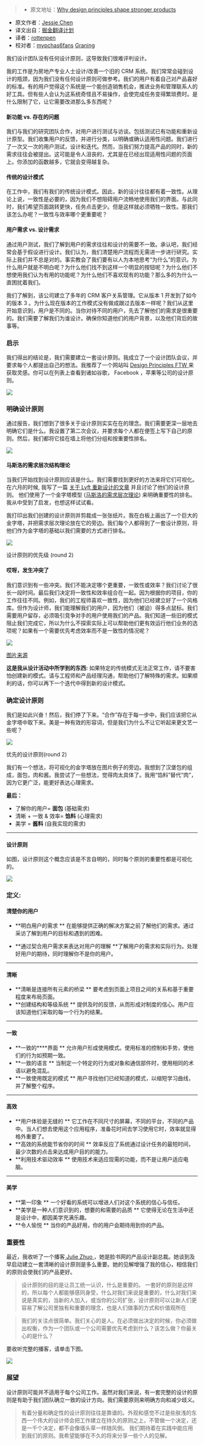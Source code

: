 > * 原文地址：[Why design principles shape stronger products](https://uxdesign.cc/why-design-principles-shape-stronger-products-ae677bdd831b#.20fz1utbj)
* 原文作者：[Jessie Chen](https://uxdesign.cc/@lovejessiecat)
* 译文出自：[掘金翻译计划](https://github.com/xitu/gold-miner)
* 译者：[rottenpen](https://github.com/rottenpen)
* 校对者：[mypchas6fans](https://github.com/mypchas6fans) [Graning](https://github.com/Graning)






我们设计团队没有任何设计原则，这导致我们很难评判设计。

我的工作是为房地产专业人士设计/改善一个旧的 CRM 系统。我们常常会碰到设计的瓶颈，因为我们没有任何设计原则可做参考。我们的用户有着自己对产品喜好的标准。有的用户觉得这个系统是一个能创造销售机会，推进业务和管理联系人的好工具。但有些人会认为这系统奇怪且不易操作，会使完成任务变得繁琐费时。是什么限制了它，让它需要改进那么多东西呢？

#### 新功能 vs. 存在的问题

我们与我们的研究团队合作，对用户进行测试与访谈。包括测试已有功能和重新设计原型。我们收集用户的反馈，并进行分类，以明确或确认适用性问题。我们进行了一次又一次的用户测试，设计和迭代。然而，当我们努力提高产品的同时，新的需求往往会被提出。这可能是令人沮丧的，尤其是在已经出现适用性问题的页面上。你添加的函数越多，它就会变得越复杂。

#### 传统的设计模式

在工作中，我们有我们的传统设计模式。因此，新的设计往往都有着一致性。从理论上说，一致性是必要的，因为我们不想阻碍用户流畅地使用我们的界面。与此同时，我们希望页面跳转更快，任务点击更少。但是这样就必须牺牲一致性。那我们该怎么办呢？一致性与效率哪个更重要呢？

#### 用户需求 vs. 设计需求

通过用户测试，我们了解到用户的需求往往和设计的需要不一致。承认吧，我们经常会基于假设进行设计。我们认为，我们清楚用户流程而无需进一步进行研究。实际上我们并不总是对的。事实教会了我们要有以人为本地思考“为什么”的意识。为什么用户就是不明白呢？为什么他们找不到这样一个明显的按钮呢？为什么他们不想使用我们认为有用的功能呢？为什么他们不喜欢现有的功能？那么多的为什么一直困扰着我们。

我们了解到，该公司建立了多年的 CRM 客户关系管理。它从版本 1 开发到了如今的版本 3 。为什么现在版本的工作模式没有做成跟过去版本一样呢？我们从这里开始意识到，用户是不同的。当你对待不同的用户，先去了解他们的需求是很重要的。我们需要了解我们为谁设计。确保你知道他们的用户背景，以及他们背后的故事等。

### 启示

我们得出的结论是，我们需要建立一套设计原则。我成立了一个设计团队会议，并要求每个人都提出自己的想法。我推荐了一个网站叫 [ Design Principles FTW ](http://www.designprinciplesftw.com/)来获取灵感。你可以在列表上查看到诸如谷歌， Facebook ，苹果等公司的设计原则。




![](http://ac-Myg6wSTV.clouddn.com/a13b7b74f03349e04055.png)







### 明确设计原则

通过报告，我们想到了很多关于设计原则实实在在的理念。我们需要更深一层地去明确它们是什么。我设置了第二次会议，并要求每个人都在便签上写下自己的原则。然后，我们都将它挂在墙上将他们分组和按重要性排名。




![](http://ac-Myg6wSTV.clouddn.com/f6d978f0db09b523a34c.jpeg)







#### 马斯洛的需求层次结构理论

当我们开始找到设计原则应该是什么。我们需要找到更好的方法来将它们可视化。 在六月的时候, 我写了一篇 [关于 Lyft 重新设计的文章](https://uxdesign.cc/lyft-re-design-case-study-3df099c0ce45#.x9kc0h6om) 并且讨论了他们的设计原则。 他们使用了一个金字塔模型 ([马斯洛的需求层次理论](http://www.simplypsychology.org/maslow.html)) 来明确重要性的排名。 我从中受到了启发，也想这样试试看。

我打印出我们创建的设计原则并剪裁成一张张纸片。我在白板上画出了一个巨大的金字塔，并把需求层次理论放在它的旁边。我们每个人都得到了一套设计原则，将他们作为金字塔的基础以我们需要的方式进行排名。



![](http://ac-Myg6wSTV.clouddn.com/f15e77f06b873f017603.jpeg)



设计原则的优先级 (round 2)



#### 哎呀，发生冲突了

我们意识到有一些冲突。我们不能决定哪个更重要，一致性或效率？我们讨论了很长一段时间。最后我们决定将一致性和效率组合在一起。因为根据你的项目，你的工作往往不同。例如，我们的工程师喜欢一致性，因为他们已经建立好了一个风格库。但作为设计师，我们能理解我们的用户，因为他们（被迫）得多点鼠标。我们需要用户留存，必须吸引竞争对手的用户使用我们的产品。我们知道一些旧的模式阻止我们完成它，所以为什么不探索实际上可以帮助他们更有效运行他们业务的选项呢？如果有一个需要优先考虑效率而不是一致性的情况呢？





![](http://ac-Myg6wSTV.clouddn.com/2d074f803563186941ce.jpeg)



[图片来源](http://ccwatraining.org/avoiding-conflict-is-not-the-goal-resolving-conflict-is/)



**这是我从设计活动中所学到的东西:** 如果特定的传统模式无法正常工作，请不要害怕创建新的模式。请与工程师和产品经理沟通，帮助他们了解特殊的需求。如果顺利的话，你可以再下一个迭代中得到新的设计模式。

### 确定设计原则

我们是如此兴奋！然后，我们停了下来。“合作”存在于每一步中，我们应该把它从金字塔中取下来。美是一种有效的形容词，但是我们为什么不让它听起来更文艺一些呢？





![](http://ac-Myg6wSTV.clouddn.com/6be67aa77b71124cc69e.jpeg)



优先的设计原则(round 2)



我们有一个想法，将可视化的金字塔放在图片例子的旁边。我想到了汉堡包的组成，面包，肉和酱。我尝试了一些想法，觉得肉太具体了。我用“馅料”替代“肉”，因为它更广泛，能更好表达心理需求。

**最后：**

*   了解你的用户= **面包** (基础需求)
*   清晰 + 一致 & 效率= **馅料** (心理需求)
*   美学 = **酱料** (自我实现的需求)







* * *







#### 设计原则

如图，设计原则这个概念应该是不言自明的，同时每个原则的重要性都是可视化的。





![](http://ac-Myg6wSTV.clouddn.com/dd597a25d6cbeed4d22f.png)







### 定义:

#### 清楚你的用户


*   **明白用户的需求 ** 在能够提供正确的解决方案之前了解他们的需求。通过采访了解到用户的目标和遇到的困难。

*   **通过契合用户需求来表达对用户的理解 **了解用户的需求和实际行为。处理好用户的期待，同时理解你不是你的用户。









* * *







#### 清晰

*   **清晰是连接所有元素的桥梁 ** 要考虑到页面上项目之间的关系和基于重要程度来布局页面。
*   **创建结构和等级系统 ** 提供及时的反馈，从而形成对制度的信心。用户应该知道他们采取的每一个行为的结果。











* * *







#### 一致

*   **一致的****界面 **  允许用户形成使用模式。使用标准的控制和手势，使他们的行为如预期一致。
*   **一致的语言 ** 当制定一个特定的行为或对象和通信部件时，使用相同的术语以避免混乱。
*   **一致使用既定的模式 ** 用户寻找他们已经知道的模式，以缩短学习曲线，并了解整个程序。 











* * *







#### 高效

*   **用户体验是无缝的 ** 它工作在不同尺寸的屏幕，不同的平台，不同的产品中。当人们想去使用这个应用程序，准备花时间去学习使用它时，效率就显得格外重要了。
*   **高效的系统能节省你的时间 ** 效率反应了系统通过设计任务的最短时间，最少次数的点击来达成用户目的的能力。
*   **利用技术驱动效率 ** 使用技术来适应现需的功能，而不是让用户适应电脑。











* * *







#### 美学


*   **第一印象 ** 一个好看的系统可以增进人们对这个系统的信心与信任。
*   **美学是一种人们意识到的，想要的和需要的品质 ** 它使得无论在生活中还是设计中，都因美学充满乐趣。
*   **令人愉悦 ** 当你的产品好用，你的用户会期待用到你的产品。

### 重要性

最近，我收听了一个播客[ Julie Zhuo ](https://medium.com/u/b8a4e5ae7490)，她是脸书网的产品设计副总裁。她谈到及早启动建立一套清晰的设计原则是多么重要。她的见解增强了我的信心，相信我们的原则会使我们的产品更好。
> 设计原则的目的是让员工统一认识，什么是重要的。
> 一套好的原则是这样的，所以每个人都能够感同身受，什么对我们来说是重要的，什么对我们来说是真实的，当新的人加入，或当你的公司扩张，设计原则可以让新人们更容易了解公司里独有和重要的理念，也是人们做事的方式和价值观所在

>  我们的关注点很简单。我们关心的是人。在必须做出决定的时候，你必须做出权衡，作为一个团队或一个公司需要优先考虑到什么？该怎么做？你最关心的是什么？

要收听完整的播客，请单击下图。

[![](https://i1.sndcdn.com/artworks-000166652068-8clzcy-t500x500.jpg)](https://w.soundcloud.com/player/?referrer=https%3A%2F%2Fuxdesign.cc%2Fmedia%2Fd1a2603d7df6acc2f23c9b9f9c7cf402%3FmaxWidth%3D500&show_artwork=true&url=http%3A%2F%2Fapi.soundcloud.com%2Ftracks%2F268298285)

### 展望
设计原则可能并不适用于每个公司工作。虽然对我们来说，有一套完整的设计的原则是有助于我们团队确立一致的设计方向。我们需要原则来明确方向和减少歧义。
>有着分量和确定性的设计原则往往是靠谱的。外观和感觉不过是些肤浅的东西一个伟大的设计师会把工作建立在持久的原则之上，不管做一个决定，还是一千个决定，都不会像墙头草一样随风倒。
我们期待着在实践中能应用到我们的原则。我希望能够在不久的将来分享一些个人的见解。
